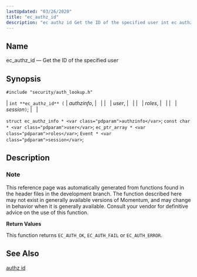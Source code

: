 ```yaml
---
lastUpdated: "03/26/2020"
title: "ec_authz_id"
description: "ec authz id Get the ID of the specified user int ec authz id authzinfo user roles session struct ec authz info authzinfo const char user ec ptr array roles Event session This reference page was automatically generated from functions found in the header files in the development branch The..."
---
```


<a name="apis.ec_authz_id"></a> 
## Name

ec_authz_id — Get the ID of the specified user

## Synopsis

`#include "security/auth_lookup.h"`

| `int **ec_authz_id** (` | <var class="pdparam">authzinfo</var>, |   |
|   | <var class="pdparam">user</var>, |   |
|   | <var class="pdparam">roles</var>, |   |
|   | <var class="pdparam">session</var>`)`; |   |

`struct ec_authz_info * <var class="pdparam">authzinfo</var>`;
`const char * <var class="pdparam">user</var>`;
`ec_ptr_array * <var class="pdparam">roles</var>`;
`Event * <var class="pdparam">session</var>`;<a name="idp59632640"></a> 
## Description

### Note

This reference page was automatically generated from functions found in the header files in the development branch. The function described here may not exist in generally available versions of Momentum, and may change in behavior when it is generally available. Consult your vendor for definitive advice on the use of this function.

**<a name="idp59635312"></a> Return Values**

This function returns `EC_AUTH_OK`, `EC_AUTH_FAIL` or `EC_AUTH_ERROR`.

<a name="idp59637728"></a> 
## See Also

[authz id](/momentum/3/3-reference/3-reference-console-commands-authz-id)